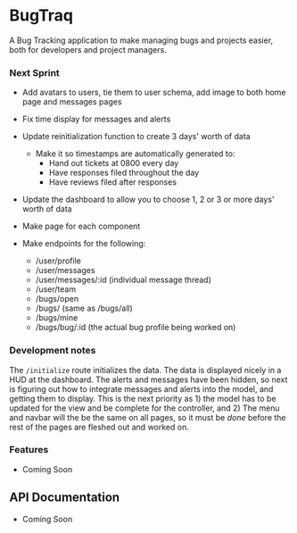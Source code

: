 # BugTraq

A Bug Tracking application to make managing bugs and projects easier, both for developers and project managers.

### Next Sprint

+ Add avatars to users, tie them to user schema, add image to both home page and messages pages
+ Fix time display for messages and alerts

+ Update reinitialization function to create 3 days' worth of data
    + Make it so timestamps are automatically generated to:
        + Hand out tickets at 0800 every day
        + Have responses filed throughout the day
        + Have reviews filed after responses
+ Update the dashboard to allow you to choose 1, 2 or 3 or more days' worth of data

+ Make page for each component
+ Make endpoints for the following:
    + /user/profile
    + /user/messages
    + /user/messages/:id (individual message thread)
    + /user/team
    + /bugs/open
    + /bugs/ (same as /bugs/all)
    + /bugs/mine
    + /bugs/bug/:id (the actual bug profile being worked on)

### Development notes

The `/initialize` route initializes the data. The data is displayed nicely in a HUD at the dashboard. The alerts and messages have been hidden, so next is figuring out how to integrate messages and alerts into the model, and getting them to display. This is the next priority as 1) the model has to be updated for the view and be complete for the controller, and 2) The menu and navbar will the be the same on all pages, so it must be _done_ before the rest of the pages are fleshed out and worked on.

### Features

+ Coming Soon

## API Documentation

+ Coming Soon

